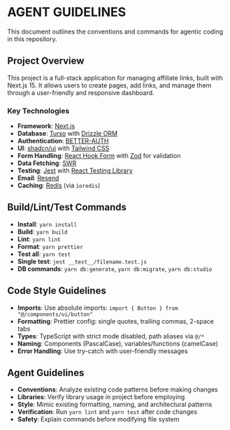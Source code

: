 # AGENT GUIDELINES

This document outlines the conventions and commands for agentic coding in this repository.

## Project Overview

This project is a full-stack application for managing affiliate links, built with Next.js 15. It allows users to create pages, add links, and manage them through a user-friendly and responsive dashboard.

### Key Technologies

- **Framework**: [Next.js](https://nextjs.org/)
- **Database**: [Turso](https://turso.tech/) with [Drizzle ORM](https://orm.drizzle.team/)
- **Authentication**: [BETTER-AUTH](https://www.better-auth.com/)
- **UI**: [shadcn/ui](https://ui.shadcn.com/) with [Tailwind CSS](https://tailwindcss.com/)
- **Form Handling**: [React Hook Form](https://react-hook-form.com/) with [Zod](https://zod.dev/) for validation
- **Data Fetching**: [SWR](https://swr.vercel.app/)
- **Testing**: [Jest](https://jestjs.io/) with [React Testing Library](https://testing-library.com/docs/react-testing-library/intro/)
- **Email**: [Resend](https://resend.com/)
- **Caching**: [Redis](https://redis.io/) (via `ioredis`)

## Build/Lint/Test Commands

- **Install**: `yarn install`
- **Build**: `yarn build`
- **Lint**: `yarn lint`
- **Format**: `yarn prettier`
- **Test all**: `yarn test`
- **Single test**: `jest __test__/filename.test.js`
- **DB commands**: `yarn db:generate`, `yarn db:migrate`, `yarn db:studio`

## Code Style Guidelines

- **Imports**: Use absolute imports: `import { Button } from "@/components/ui/button"`
- **Formatting**: Prettier config: single quotes, trailing commas, 2-space tabs
- **Types**: TypeScript with strict mode disabled, path aliases via `@/*`
- **Naming**: Components (PascalCase), variables/functions (camelCase)
- **Error Handling**: Use try-catch with user-friendly messages

## Agent Guidelines

- **Conventions**: Analyze existing code patterns before making changes
- **Libraries**: Verify library usage in project before employing
- **Style**: Mimic existing formatting, naming, and architectural patterns
- **Verification**: Run `yarn lint` and `yarn test` after code changes
- **Safety**: Explain commands before modifying file system
